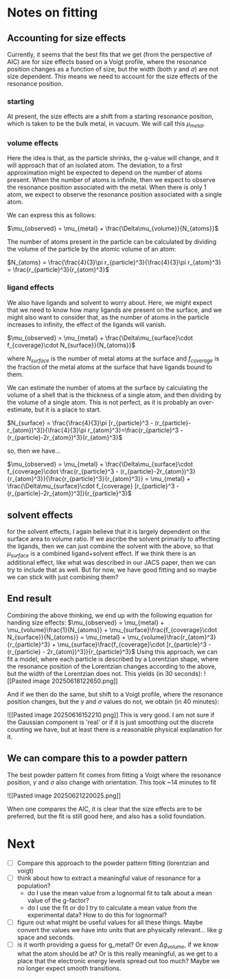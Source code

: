 
# Notes on fitting


## Accounting for size effects
Currently, it seems that the best fits that we get (from the perspective of AIC) are for size effects based on a Voigt profile, where the resonance position changes as a function of size, but the width (both $\gamma$ and $\sigma$) are not size dependent. This means we need to account for the size effects of the resonance position.

### starting

At present, the size effects are a shift from a starting resonance position, which is taken to be the bulk metal, in vacuum. We will call this $\mu_{metal}$.

### volume effects

Here the idea is that, as the particle shrinks, the g-value will change, and it will approach that of an isolated atom.  The deviation, to a first approximation might be expected to depend on the number of atoms present. When the number of atoms is infinite, then we expect to observe the resonance position associated with the metal.  When there is only 1 atom, we expect to observe the resonance position associated with a single atom.

We can express this as follows:

$\mu_{observed} = \mu_{metal} + \frac{\Delta\mu_{volume}}{N_{atoms}}$

The number of atoms present in the particle can be calculated by dividing the volume of the particle by the atomic volume of an atom:

$N_{atoms} = \frac{\frac{4}{3}\pi r_{particle}^3}{\frac{4}{3}\pi r_{atom}^3} = \frac{r_{particle}^3}{r_{atom}^3}$

### ligand effects
We also have ligands and solvent to worry about. Here, we might expect that we need to know how many ligands are present on the surface, and we might also want to consider that, as the number of atoms in the particle increases to infinity, the effect of the ligands will vanish. 

$\mu_{observed} = \mu_{metal} + \frac{\Delta\mu_{surface}\cdot f_{coverage}\cdot N_{surface}}{N_{atoms}}$

where $N_{surface}$ is the number of metal atoms at the surface and $f_{coverage}$ is the fraction of the metal atoms at the surface that have ligands bound to them.

We can estimate the number of atoms at the surface by calculating the volume of a shell that is the thickness of a single atom, and then dividing by the volume of a single atom. This is not perfect, as it is probably an over-estimate, but it is a place to start. 

$N_{surface} = \frac{\frac{4}{3}\pi [r_{particle}^3 - (r_{particle}-r_{atom})^3]}{\frac{4}{3}\pi r_{atom}^3}=\frac{r_{particle}^3 - (r_{particle}-2r_{atom})^3}{r_{atom}^3}$

so, then we have...

$\mu_{observed} = \mu_{metal} + \frac{\Delta\mu_{surface}\cdot f_{coverage}\cdot \frac{r_{particle}^3 - (r_{particle}-2r_{atom})^3}{r_{atom}^3}}{\frac{r_{particle}^3}{r_{atom}^3}} = \mu_{metal} + \frac{\Delta\mu_{surface}\cdot f_{coverage} [r_{particle}^3 - (r_{particle}-2r_{atom})^3]}{r_{particle}^3}$ 

## solvent effects
for the solvent effects, I again believe that it is largely dependent on the surface area to volume ratio. If we ascribe the solvent primarily to affecting the ligands, then we can just combine the solvent with the above, so that $\mu_{surface}$ is a combined ligand+solvent effect. If we think there is an additional effect, like what was described in our JACS paper, then we can try to include that as well. But for now, we have good fitting and so maybe we can stick with just combining them?


## End result

Combining the above thinking, we end up with the following equation for handing size effects:
$\mu_{observed} = \mu_{metal} + \mu_{volume}\frac{1}{N_{atoms}} + \mu_{surface}\frac{f_{coverage}\cdot N_{surface}}{N_{atoms}} = \mu_{metal} + \mu_{volume}\frac{r_{atom}^3}{r_{particle}^3} + \mu_{surface}\frac{f_{coverage}\cdot [r_{particle}^3 - (r_{particle} - 2r_{atom})^3]}{r_{particle}^3}$ 
Using this approach, we can fit a model, where each particle is described by a Lorentzian shape, where the resonance position of the Lorentzian changes according to the above, but the width of the Lorentzian does not.  This yields (in 30 seconds):
![[Pasted image 20250618122650.png]]

And if we then do the same, but shift to a Voigt profile, where the resonance position changes, but the $\gamma$ and $\sigma$ values do not, we obtain (in 40 minutes):

![[Pasted image 20250616152210.png]]
This is very good. I am not sure if the Gaussian component is 'real' or if it is just smoothing out the discrete counting we have, but at least there is a reasonable physical explanation for it.


## We can compare this to a powder pattern

The best powder pattern fit comes from fitting a Voigt where the resonance position, $\gamma$ and $\sigma$ also change with orientation. This took ~14 minutes to fit

![[Pasted image 20250621220025.png]]

When one compares the AIC, it is clear that the size effects are to be preferred, but the fit is still good here, and also has a solid foundation. 

# Next

- [ ] Compare this approach to the powder pattern fitting (lorentzian and voigt) 
- [ ] think about how to extract a meaningful value of resonance for a population?
	- do I use the mean value from a lognormal fit to talk about a mean value of the g-factor?
	- do I use the fit or do I try to calculate a mean value from the experimental data?  How to do this for lognormal?
- [ ] figure out what might be useful values for all these things.  Maybe convert the values we have into units that are physically relevant... like $g$ space and seconds. 
- [ ]  is it worth providing a guess for g_metal? Or even $\Delta g_{volume}$, if we know what the atom should be at?  Or is this really meaningful, as we get to a place that the electronic energy levels spread out too much? Maybe we no longer expect smooth transitions.